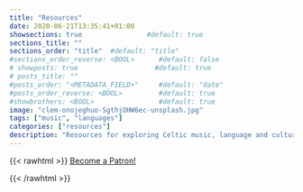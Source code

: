 ```yaml
---
title: "Resources"
date: 2020-06-21T13:35:41+01:00
showsections: true                #default: true
sections_title: ""
sections_order: "title"  #default: "title"
#sections_order_reverse: <BOOL>      #default: false
# showposts: true                   #default: true
# posts_title: ""
#posts_order: "<METADATA_FIELD>"     #default: "date"
#posts_order_reverse: <BOOL>         #default: true
#showbrothers: <BOOL>                #default: true
image: "clem-onojeghuo-SgthjOHW6ec-unsplash.jpg"
tags: ["music", "languages"]
categories: ["resources"]
description: "Resources for exploring Celtic music, language and culture"
---
```


{{< rawhtml >}}
<a href="https://www.patreon.com/bePatron?u=37655427" data-patreon-widget-type="become-patron-button">Become a Patron!</a><script async src="https://c6.patreon.com/becomePatronButton.bundle.js"></script>

{{< /rawhtml >}}